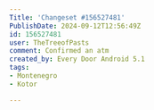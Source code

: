```yaml
---
Title: 'Changeset #156527481'
PublishDate: 2024-09-12T12:56:49Z
id: 156527481
user: TheTreeofPasts
comment: Confirmed an atm
created_by: Every Door Android 5.1
tags:
- Montenegro
- Kotor

---
```

